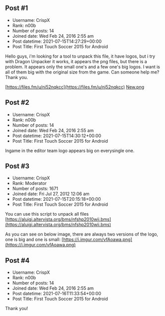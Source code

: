 ## Post #1
- Username: CrispX
- Rank: n00b
- Number of posts: 14
- Joined date: Wed Feb 24, 2016 2:55 am
- Post datetime: 2021-07-15T14:27:29+00:00
- Post Title: First Touch Soccer 2015 for Android

Hello guys, i'm looking for a tool to unpack this file, it have logos, but i try with Dragon Unpacker it works, it appears the png files, but there is a problem. It appears only the small one's and a few one's big logos. I want is all of them big with the original size from the game. Can someone help me? Thank you.   

[https://files.fm/u/nj52nqkcc](https://files.fm/u/nj52nqkcc)
[New.png](https://xentaxbackup.github.io/file/20457_New.png)
## Post #2
- Username: CrispX
- Rank: n00b
- Number of posts: 14
- Joined date: Wed Feb 24, 2016 2:55 am
- Post datetime: 2021-07-15T14:30:12+00:00
- Post Title: First Touch Soccer 2015 for Android

Ingame in the editor team logo appears big on everysingle one.
## Post #3
- Username: CrispX
- Rank: Moderator
- Number of posts: 1671
- Joined date: Fri Jul 27, 2012 12:06 am
- Post datetime: 2021-07-15T20:15:18+00:00
- Post Title: First Touch Soccer 2015 for Android

You can use this script to unpack all files [https://aluigi.altervista.org/bms/nfshp2010wii.bms](https://aluigi.altervista.org/bms/nfshp2010wii.bms)

As you can see on below image, there are always two versions of the logo, one is big and one is small:
[https://i.imgur.com/vfAoawa.png](https://i.imgur.com/vfAoawa.png)
## Post #4
- Username: CrispX
- Rank: n00b
- Number of posts: 14
- Joined date: Wed Feb 24, 2016 2:55 am
- Post datetime: 2021-07-16T11:33:54+00:00
- Post Title: First Touch Soccer 2015 for Android

Thank you!
